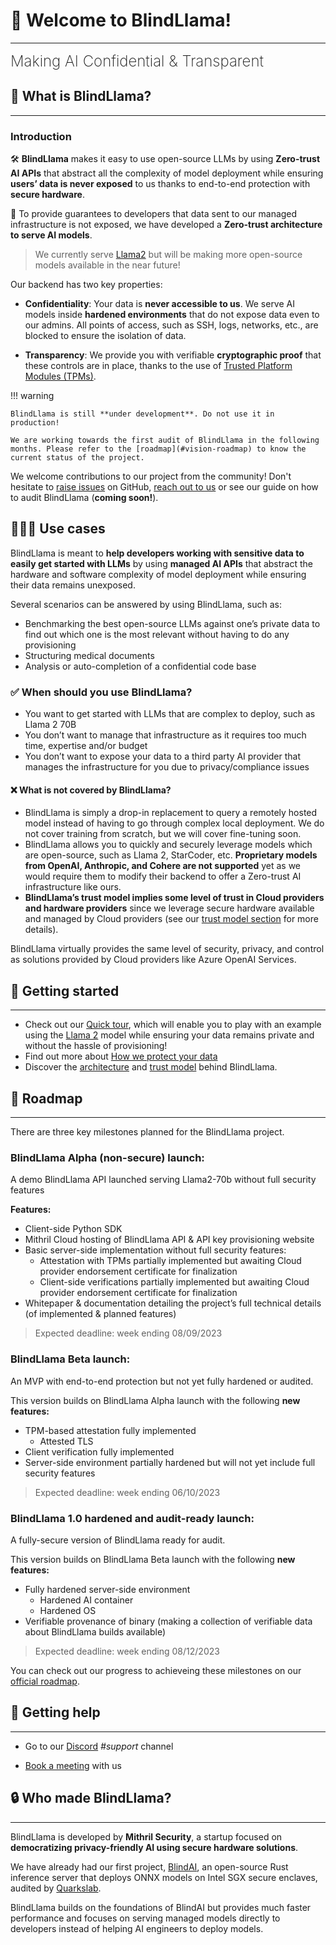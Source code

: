 # 👋 Welcome to BlindLlama!
________________________________________________________

<font size="5"><span style="font-weight: 200">
Making AI Confidential & Transparent
</font></span>

## 📜 What is BlindLlama?
________________________________________________________

### Introduction

🛠️ **BlindLlama** makes it easy to use open-source LLMs by using **Zero-trust AI APIs** that abstract all the complexity of model deployment while ensuring **users’ data is never exposed** to us thanks to end-to-end protection with **secure hardware**.

🔐 To provide guarantees to developers that data sent to our managed infrastructure is not exposed, we have developed a **Zero-trust architecture to serve AI models**.

> We currently serve [Llama2](https://ai.meta.com/llama/) but will be making more open-source models available in the near future!

Our backend has two key properties:

+ **Confidentiality**: Your data is **never accessible to us**. We serve AI models inside **hardened environments** that do not expose data even to our admins. All points of access, such as SSH, logs, networks, etc., are blocked to ensure the isolation of data.

+ **Transparency**: We provide you with verifiable **cryptographic proof** that these controls are in place, thanks to the use of [Trusted Platform Modules (TPMs)](./docs/getting-started/concepts.md/#trusted-platform-modules-tpms).


!!! warning
  
	BlindLlama is still **under development**. Do not use it in production!

	We are working towards the first audit of BlindLlama in the following months. Please refer to the [roadmap](#vision-roadmap) to know the current status of the project.

We welcome contributions to our project from the community! Don't hesitate to [raise issues](https://github.com/mithril-security/blind_llama/issues) on GitHub, [reach out to us](#getting-help) or see our guide on how to audit BlindLlama (**coming soon!**).


## 👩🏻‍💻 Use cases

BlindLlama is meant to **help developers working with sensitive data to easily get started with LLMs** by using **managed AI APIs** that abstract the hardware and software complexity of model deployment while ensuring their data remains unexposed.

Several scenarios can be answered by using BlindLlama, such as:

+ Benchmarking the best open-source LLMs against one’s private data to find out which one is the most relevant without having to do any provisioning
+ Structuring medical documents
+ Analysis or auto-completion of a confidential code base

### ✅ When should you use BlindLlama?

+ You want to get started with LLMs that are complex to deploy, such as Llama 2 70B
+ You don’t want to manage that infrastructure as it requires too much time, expertise and/or budget
+ You don’t want to expose your data to a third party AI provider that manages the infrastructure for you due to privacy/compliance issues

#### ❌ What is not covered by BlindLlama?

+ BlindLlama is simply a drop-in replacement to query a remotely hosted model instead of having to go through complex local deployment. We do not cover training from scratch, but we will cover fine-tuning soon.
+ BlindLlama allows you to quickly and securely leverage models which are open-source, such as Llama 2, StarCoder, etc. **Proprietary models from OpenAI, Anthropic, and Cohere are not supported** yet as we would require them to modify their backend to offer a Zero-trust AI infrastructure like ours.
+ **BlindLlama’s trust model implies some level of trust in Cloud providers and hardware providers** since we leverage secure hardware available and managed by Cloud providers (see our [trust model section](./docs/getting-started/blindllama-101.md/#trust-model) for more details).

BlindLlama virtually provides the same level of security, privacy, and control as solutions provided by Cloud providers like Azure OpenAI Services.

## 🚀 Getting started
________________________________________________________

- Check out our [Quick tour](./docs/getting-started/quick-tour.ipynb), which will enable you to play with an example using the [Llama 2](https://huggingface.co/meta-llama/Llama-2-7b) model while ensuring your data remains private and without the hassle of provisioning!
- Find out more about [How we protect your data](./docs/getting-started/how-we-achieve-zero-trust.md)
- Discover the [architecture](./docs/blind_llama/architecture.md) and [trust model](./docs/blind_llama/trust-model.md) behind BlindLlama.
 
<!--
## 📚 How is the documentation structured?
____________________________________________
<!--
- [Tutorials](./docs/tutorials/core/installation.md) take you by the hand to install and run BlindBox. We recommend you start with the **[Quick tour](./docs/getting-started/quick-tour.ipynb)** and then move on to the other tutorials!  

- [Concepts](./docs/concepts/nitro-enclaves.md) guides discuss key topics and concepts at a high level. They provide useful background information and explanations, especially on cybersecurity.

- [How-to guides](./docs/how-to-guides/deploy-API-server.md) are recipes. They guide you through the steps involved in addressing key problems and use cases. They are more advanced than tutorials and assume some knowledge of how BlindBox works.

- [API Reference](https://blindai.mithrilsecurity.io/en/latest/blindai/client.html) contains technical references for BlindAI’s API machinery. They describe how it works and how to use it but assume you have a good understanding of key concepts.

- [Security](./docs/security/remote_attestation/) guides contain technical information for security engineers. They explain the threat models and other cybersecurity topics required to audit BlindBox's security standards.

- [Advanced](./docs/how-to-guides/build-from-sources/client/) guides are destined to developers wanting to dive deep into BlindBox and eventually collaborate with us to the open-source code.

- [Past Projects](./docs/past-projects/blindai) informs you of our past audited project BlindAI, of which BlindBox is the evolution. 
-->

<!-- ## ❓ Why trust us?
___________________________

+ **Our core security features are open source.** We believe that transparency is the best way to ensure security and you can inspect the code yourself on our [GitHub page](https://github.com/mithril-security/blindbox).

+ **Our historical project [BlindAI](docs/past-projects/blindai.md) was successfully audited** by Quarkslab. Although both projects differ (BlindAI was meant for the confidential deployment of ONNX models inside Intel SGX enclaves), we want to highlight that we are serious about our security standards and know how to code secure remote attestation. -->

## 🎯 Roadmap
___________________________

There are three key milestones planned for the BlindLlama project.

### BlindLlama Alpha (non-secure) launch: 

A demo BlindLlama API launched serving Llama2-70b without full security features

**Features:**

- Client-side Python SDK
- Mithril Cloud hosting of BlindLlama API & API key provisioning website
- Basic server-side implementation without full security features:
    - Attestation with TPMs partially implemented but awaiting Cloud provider endorsement certificate for finalization
    - Client-side verifications partially implemented but awaiting Cloud provider endorsement certificate for finalization
- Whitepaper & documentation detailing the project’s full technical details (of implemented & planned features)

> Expected deadline: week ending 08/09/2023

### BlindLlama Beta launch:

An MVP with end-to-end protection but not yet fully hardened or audited.

This version builds on BlindLlama Alpha launch with the following **new features:**

- TPM-based attestation fully implemented
    - Attested TLS
- Client verification fully implemented
- Server-side environment partially hardened but will not yet include full security features

> Expected deadline: week ending 06/10/2023

### BlindLlama 1.0 hardened and audit-ready launch:

A fully-secure version of BlindLlama ready for audit.

This version builds on BlindLlama Beta launch with the following **new features:**

- Fully hardened server-side environment
    - Hardened AI container
    - Hardened OS
- Verifiable provenance of binary (making a collection of verifiable data about BlindLlama builds available)

> Expected deadline: week ending 08/12/2023

You can check out our progress to achieveing these milestones on our [official roadmap](https://www.notion.so/mithril-security/BlindLlama-roadmap-d55883a04be446e49e01ee884c203c26).

## 🙋 Getting help
________________________________________________________

- Go to our [Discord](https://discord.com/invite/TxEHagpWd4) *#support* channel
<!-- - Report bugs by [opening an issue on our AICert Github](https://github.com/mithril-security/aicert/issues) -->
- [Book a meeting](https://calendly.com/contact-mithril-security/15mins?month=2022-11) with us

## 🔒 Who made BlindLlama?
________________________________________________________

BlindLlama is developed by **Mithril Security**, a startup focused on **democratizing privacy-friendly AI using secure hardware solutions**. 

We have already had our first project, [BlindAI](https://github.com/mithril-security/blindai), an open-source Rust inference server that deploys ONNX models on Intel SGX secure enclaves, audited by [Quarkslab](https://www.quarkslab.com/).

BlindLlama builds on the foundations of BlindAI but provides much faster performance and focuses on serving managed models directly to developers instead of helping AI engineers to deploy models.
